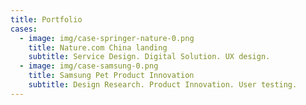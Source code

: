 ```yaml
---
title: Portfolio
cases:
  - image: img/case-springer-nature-0.png
    title: Nature.com China landing
    subtitle: Service Design. Digital Solution. UX design.
  - image: img/case-samsung-0.png
    title: Samsung Pet Product Innovation
    subtitle: Design Research. Product Innovation. User testing.
---
```

